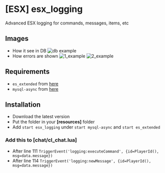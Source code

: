 # [ESX] esx_logging
 Advanced ESX logging for commands, messages, items, etc

## Images
- How it see in DB
![db example](https://i.imgur.com/6qGiyCQ.png)
- How errors are shown
![1_example](https://i.imgur.com/h2t5zib.png)
![2_example](https://i.imgur.com/LyuC4IC.png)

## Requirements
- `es_extended` from [here](https://github.com/ESX-Org/es_extended)
- `mysql-async` from [here](https://github.com/brouznouf/fivem-mysql-async)

## Installation
- Download the latest version
- Put the folder in your **[resources]** folder
- Add `start esx_logging` under `start mysql-async` and `start es_extended`
### Add this to [chat/cl_chat.lua]
- After line 111 `TriggerEvent('logging:executeCommand', {id=PlayerId(), msg=data.message})`
- After line 114 `TriggerEvent('logging:newMessage', {id=PlayerId(), msg=data.message})`
